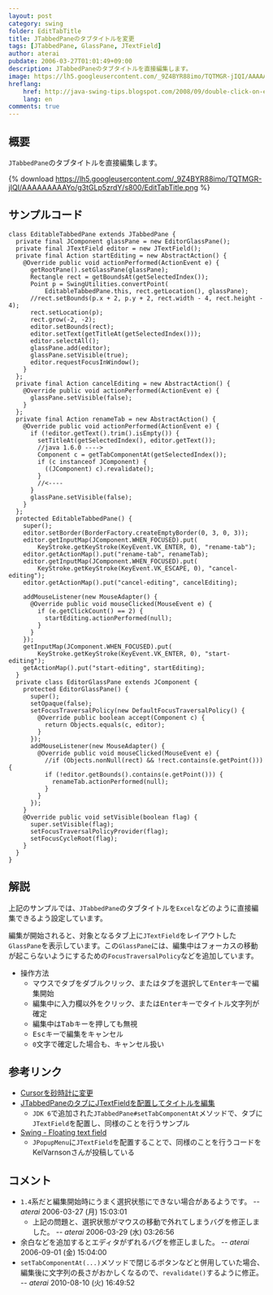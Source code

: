 ```yaml
---
layout: post
category: swing
folder: EditTabTitle
title: JTabbedPaneのタブタイトルを変更
tags: [JTabbedPane, GlassPane, JTextField]
author: aterai
pubdate: 2006-03-27T01:01:49+09:00
description: JTabbedPaneのタブタイトルを直接編集します。
image: https://lh5.googleusercontent.com/_9Z4BYR88imo/TQTMGR-jIQI/AAAAAAAAAYo/g3tGLp5zrdY/s800/EditTabTitle.png
hreflang:
    href: http://java-swing-tips.blogspot.com/2008/09/double-click-on-each-tab-and-change-its.html
    lang: en
comments: true
---
```

## 概要
`JTabbedPane`のタブタイトルを直接編集します。

{% download https://lh5.googleusercontent.com/_9Z4BYR88imo/TQTMGR-jIQI/AAAAAAAAAYo/g3tGLp5zrdY/s800/EditTabTitle.png %}

## サンプルコード
<pre class="prettyprint"><code>class EditableTabbedPane extends JTabbedPane {
  private final JComponent glassPane = new EditorGlassPane();
  private final JTextField editor = new JTextField();
  private final Action startEditing = new AbstractAction() {
    @Override public void actionPerformed(ActionEvent e) {
      getRootPane().setGlassPane(glassPane);
      Rectangle rect = getBoundsAt(getSelectedIndex());
      Point p = SwingUtilities.convertPoint(
          EditableTabbedPane.this, rect.getLocation(), glassPane);
      //rect.setBounds(p.x + 2, p.y + 2, rect.width - 4, rect.height - 4);
      rect.setLocation(p);
      rect.grow(-2, -2);
      editor.setBounds(rect);
      editor.setText(getTitleAt(getSelectedIndex()));
      editor.selectAll();
      glassPane.add(editor);
      glassPane.setVisible(true);
      editor.requestFocusInWindow();
    }
  };
  private final Action cancelEditing = new AbstractAction() {
    @Override public void actionPerformed(ActionEvent e) {
      glassPane.setVisible(false);
    }
  };
  private final Action renameTab = new AbstractAction() {
    @Override public void actionPerformed(ActionEvent e) {
      if (!editor.getText().trim().isEmpty()) {
        setTitleAt(getSelectedIndex(), editor.getText());
        //java 1.6.0 ----&gt;
        Component c = getTabComponentAt(getSelectedIndex());
        if (c instanceof JComponent) {
          ((JComponent) c).revalidate();
        }
        //&lt;----
      }
      glassPane.setVisible(false);
    }
  };
  protected EditableTabbedPane() {
    super();
    editor.setBorder(BorderFactory.createEmptyBorder(0, 3, 0, 3));
    editor.getInputMap(JComponent.WHEN_FOCUSED).put(
        KeyStroke.getKeyStroke(KeyEvent.VK_ENTER, 0), "rename-tab");
    editor.getActionMap().put("rename-tab", renameTab);
    editor.getInputMap(JComponent.WHEN_FOCUSED).put(
        KeyStroke.getKeyStroke(KeyEvent.VK_ESCAPE, 0), "cancel-editing");
    editor.getActionMap().put("cancel-editing", cancelEditing);

    addMouseListener(new MouseAdapter() {
      @Override public void mouseClicked(MouseEvent e) {
        if (e.getClickCount() == 2) {
          startEditing.actionPerformed(null);
        }
      }
    });
    getInputMap(JComponent.WHEN_FOCUSED).put(
        KeyStroke.getKeyStroke(KeyEvent.VK_ENTER, 0), "start-editing");
    getActionMap().put("start-editing", startEditing);
  }
  private class EditorGlassPane extends JComponent {
    protected EditorGlassPane() {
      super();
      setOpaque(false);
      setFocusTraversalPolicy(new DefaultFocusTraversalPolicy() {
        @Override public boolean accept(Component c) {
          return Objects.equals(c, editor);
        }
      });
      addMouseListener(new MouseAdapter() {
        @Override public void mouseClicked(MouseEvent e) {
          //if (Objects.nonNull(rect) &amp;&amp; !rect.contains(e.getPoint())) {
          if (!editor.getBounds().contains(e.getPoint())) {
            renameTab.actionPerformed(null);
          }
        }
      });
    }
    @Override public void setVisible(boolean flag) {
      super.setVisible(flag);
      setFocusTraversalPolicyProvider(flag);
      setFocusCycleRoot(flag);
    }
  }
}
</code></pre>

## 解説
上記のサンプルでは、`JTabbedPane`のタブタイトルを`Excel`などのように直接編集できるよう設定しています。

編集が開始されると、対象となるタブ上に`JTextField`をレイアウトした`GlassPane`を表示しています。この`GlassPane`には、編集中はフォーカスの移動が起こらないようにするための`FocusTraversalPolicy`などを追加しています。

- 操作方法
    - マウスでタブをダブルクリック、またはタブを選択して<kbd>Enter</kbd>キーで編集開始
    - 編集中に入力欄以外をクリック、または<kbd>Enter</kbd>キーでタイトル文字列が確定
    - 編集中は<kbd>Tab</kbd>キーを押しても無視
    - <kbd>Esc</kbd>キーで編集をキャンセル
    - `0`文字で確定した場合も、キャンセル扱い

<!-- dummy comment line for breaking list -->

## 参考リンク
- [Cursorを砂時計に変更](https://ateraimemo.com/Swing/WaitCursor.html)
- [JTabbedPaneのタブにJTextFieldを配置してタイトルを編集](https://ateraimemo.com/Swing/TabTitleEditor.html)
    - `JDK 6`で追加された`JTabbedPane#setTabComponentAt`メソッドで、タブに`JTextField`を配置し、同様のことを行うサンプル
- [Swing - Floating text field](https://community.oracle.com/thread/1359811)
    - `JPopupMenu`に`JTextField`を配置することで、同様のことを行うコードをKelVarnsonさんが投稿している

<!-- dummy comment line for breaking list -->

## コメント
- `1.4`系だと編集開始時にうまく選択状態にできない場合があるようです。 -- *aterai* 2006-03-27 (月) 15:03:01
    - 上記の問題と、選択状態がマウスの移動で外れてしまうバグを修正しました。 -- *aterai* 2006-03-29 (水) 03:26:56
- 余白などを追加するとエディタがずれるバグを修正しました。 -- *aterai* 2006-09-01 (金) 15:04:00
- `setTabComponentAt(...)`メソッドで閉じるボタンなどと併用していた場合、編集後に文字列の長さがおかしくなるので、`revalidate()`するように修正。 -- *aterai* 2010-08-10 (火) 16:49:52

<!-- dummy comment line for breaking list -->
